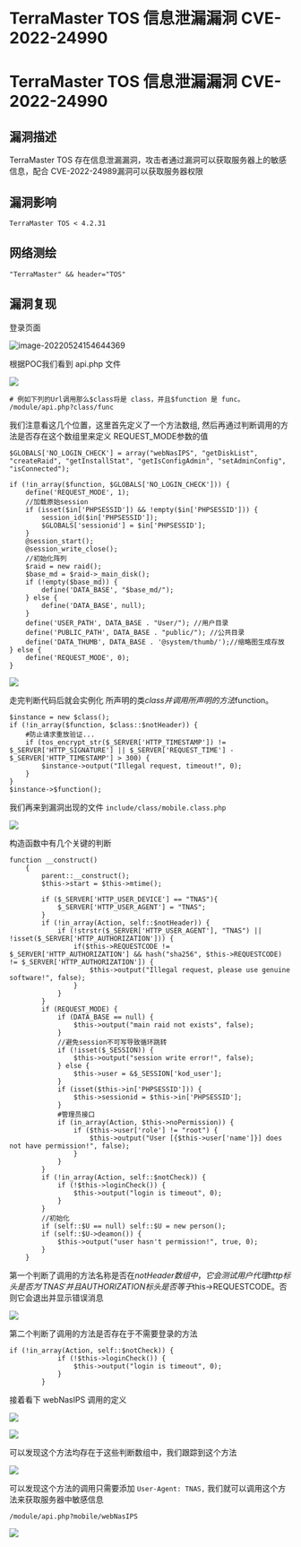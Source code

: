 # TerraMaster TOS 信息泄漏漏洞 CVE-2022-24990

# TerraMaster TOS 信息泄漏漏洞 CVE-2022-24990

## 漏洞描述

TerraMaster TOS 存在信息泄漏漏洞，攻击者通过漏洞可以获取服务器上的敏感信息，配合 CVE-2022-24989漏洞可以获取服务器权限

## 漏洞影响

```
TerraMaster TOS < 4.2.31
```

## 网络测绘

```
"TerraMaster" && header="TOS"
```

## 漏洞复现

登录页面

![image-20220524154644369](/images/202205241546495.png)

根据POC我们看到 api.php 文件

![](/images/202205241547016.png)

```
# 例如下列的Url调用那么$class将是 class，并且$function 是 func。
/module/api.php?class/func
```

我们注意看这几个位置，这里首先定义了一个方法数组, 然后再通过判断调用的方法是否存在这个数组里来定义 REQUEST_MODE参数的值

```
$GLOBALS['NO_LOGIN_CHECK'] = array("webNasIPS", "getDiskList", "createRaid", "getInstallStat", "getIsConfigAdmin", "setAdminConfig", "isConnected");

if (!in_array($function, $GLOBALS['NO_LOGIN_CHECK'])) {
    define('REQUEST_MODE', 1);
    //加载原始session
    if (isset($in['PHPSESSID']) && !empty($in['PHPSESSID'])) {
        session_id($in['PHPSESSID']);
        $GLOBALS['sessionid'] = $in['PHPSESSID'];
    }
    @session_start();
    @session_write_close();
    //初始化阵列
    $raid = new raid();
    $base_md = $raid->_main_disk();
    if (!empty($base_md)) {
        define('DATA_BASE', "$base_md/");
    } else {
        define('DATA_BASE', null);
    }
    define('USER_PATH', DATA_BASE . "User/"); //用户目录
    define('PUBLIC_PATH', DATA_BASE . "public/"); //公共目录
    define('DATA_THUMB', DATA_BASE . '@system/thumb/');//缩略图生成存放
} else {
    define('REQUEST_MODE', 0);
}
```

![](/images/202205241548050.png)

走完判断代码后就会实例化 所声明的类$class并调用所声明的方法$function。

```
$instance = new $class();
if (!in_array($function, $class::$notHeader)) {
    #防止请求重放验证...
    if (tos_encrypt_str($_SERVER['HTTP_TIMESTAMP']) != $_SERVER['HTTP_SIGNATURE'] || $_SERVER['REQUEST_TIME'] - $_SERVER['HTTP_TIMESTAMP'] > 300) {
        $instance->output("Illegal request, timeout!", 0);
    }
}
$instance->$function();
```

我们再来到漏洞出现的文件 `include/class/mobile.class.php`

![](/images/202205241548043.png)

构造函数中有几个关键的判断

```
function __construct()
    {
        parent::__construct();
        $this->start = $this->mtime();

        if ($_SERVER['HTTP_USER_DEVICE'] == "TNAS"){
            $_SERVER['HTTP_USER_AGENT'] = "TNAS";
        }
        if (!in_array(Action, self::$notHeader)) {
            if (!strstr($_SERVER['HTTP_USER_AGENT'], "TNAS") || !isset($_SERVER['HTTP_AUTHORIZATION'])) {
                if($this->REQUESTCODE != $_SERVER['HTTP_AUTHORIZATION'] && hash("sha256", $this->REQUESTCODE) != $_SERVER['HTTP_AUTHORIZATION']) {
                    $this->output("Illegal request, please use genuine software!", false);
                }
            }
        }
        if (REQUEST_MODE) {
            if (DATA_BASE == null) {
                $this->output("main raid not exists", false);
            }
            //避免session不可写导致循环跳转
            if (!isset($_SESSION)) {
                $this->output("session write error!", false);
            } else {
                $this->user = &$_SESSION['kod_user'];
            }
            if (isset($this->in['PHPSESSID'])) {
                $this->sessionid = $this->in['PHPSESSID'];
            }
            #管理员接口
            if (in_array(Action, $this->noPermission)) {
                if ($this->user['role'] != "root") {
                    $this->output("User [{$this->user['name']}] does not have permission!", false);
                }
            }
        }
        if (!in_array(Action, self::$notCheck)) {
            if (!$this->loginCheck()) {
                $this->output("login is timeout", 0);
            }
        }
        //初始化
        if (self::$U == null) self::$U = new person();
        if (self::$U->deamon()) {
            $this->output("user hasn't permission!", true, 0);
        }
    }
```

第一个判断了调用的方法名称是否在$notHeader数组中，它会测试用户代理 http 标头是否为 'TNAS' 并且 AUTHORIZATION 标头是否等于$this->REQUESTCODE。否则它会退出并显示错误消息

![](/images/202205241548384.png)

第二个判断了调用的方法是否存在于不需要登录的方法

```
if (!in_array(Action, self::$notCheck)) {
            if (!$this->loginCheck()) {
                $this->output("login is timeout", 0);
            }
        }
```

接着看下 webNasIPS 调用的定义

![](/images/202205241548977.png)

![](/images/202205241549498.png)

可以发现这个方法均存在于这些判断数组中，我们跟踪到这个方法

![](/images/202205241549735.png)

可以发现这个方法的调用只需要添加 `User-Agent: TNAS,` 我们就可以调用这个方法来获取服务器中敏感信息

```
/module/api.php?mobile/webNasIPS
```

![](/images/202205241549014.png)

